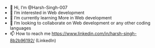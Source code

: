- 👋 Hi, I’m @Harsh-Singh-007
- 👀 I’m interested in Web development
- 🌱 I’m currently learning More in Web development
- 💞️ I’m looking to collaborate on Web development or any other coding languages
- 📫 How to reach me https://www.linkedin.com/in/harsh-singh-8b2b96192/ (LinkedIn)

<!---
Harsh-Singh-007/Harsh-Singh-007 is a ✨ special ✨ repository because its `README.md` (this file) appears on your GitHub profile.
You can click the Preview link to take a look at your changes.
--->
